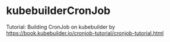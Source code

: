 # kubebuilderCronJob
Tutorial: Building CronJob on kubebuilder by https://book.kubebuilder.io/cronjob-tutorial/cronjob-tutorial.html
